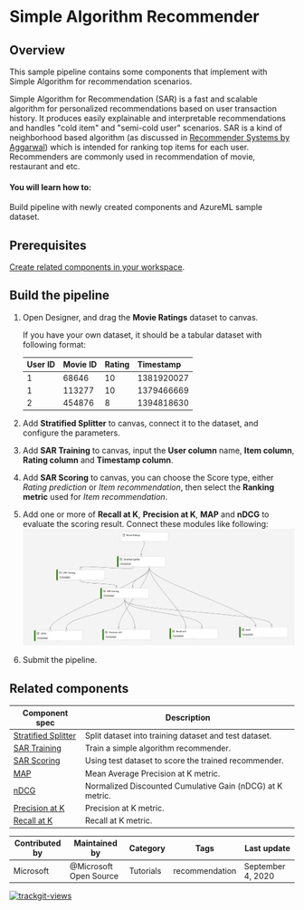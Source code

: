 # Simple Algorithm Recommender 

## Overview

This sample pipeline contains some components that implement with Simple Algorithm for recommendation scenarios.

Simple Algorithm for Recommendation (SAR) is a fast and scalable algorithm for personalized recommendations based on user transaction history. It produces easily explainable and interpretable recommendations and handles "cold item" and "semi-cold user" scenarios. SAR is a kind of neighborhood based algorithm (as discussed in [Recommender Systems by Aggarwal](https://dl.acm.org/doi/book/10.5555/2931100)) which is intended for ranking top items for each user. Recommenders are commonly used in recommendation of movie, restaurant and etc.

#### You will learn how to:

Build pipeline with newly created components and AzureML sample dataset.

## Prerequisites

[Create related components in your workspace](.../tutorial/tutorial1-use-existing-components.md).

## Build the pipeline

1. Open Designer, and drag the **Movie Ratings** dataset to canvas.

   If you have your own dataset, it should be a tabular dataset with following format:

   | User ID | Movie ID | Rating | Timestamp |
   | ---     | ---      | ---    | ---       |
   | 1 | 68646 | 10 | 1381920027|  
   | 1 | 113277 | 10| 1379466669| 
   | 2 | 454876 | 8 | 1394818630| 

1. Add **Stratified Splitter** to canvas, connect it to the dataset, and configure the parameters.

1. Add **SAR Training** to canvas, input the **User column** name, **Item column**, **Rating column** and **Timestamp column**.

1. Add **SAR Scoring** to canvas, you can choose the Score type, either *Rating prediction* or *Item recommendation*, then select the **Ranking metric** used for *Item recommendation*.

1. Add one or more of **Recall at K**, **Precision at K**, **MAP** and **nDCG** to evaluate the scoring result. Connect these modules like following:
![](./sar-pipeline.png)

1. Submit the pipeline.

## Related components
| Component spec               | Description                                                  |
| --- |--- |
[Stratified Splitter](https://github.com/microsoft/recommenders/blob/staging/reco_utils/azureml/azureml_designer_modules/module_specs/stratified_splitter.yaml)| Split dataset into training dataset and test dataset. |
| [SAR Training](https://github.com/microsoft/recommenders/blob/staging/reco_utils/azureml/azureml_designer_modules/module_specs/sar_train.yaml)| Train a simple algorithm recommender. |
| [SAR Scoring](https://github.com/microsoft/recommenders/blob/staging/reco_utils/azureml/azureml_designer_modules/module_specs/sar_score.yaml)| Using test dataset to score the trained recommender.|
| [MAP](https://github.com/microsoft/recommenders/blob/staging/reco_utils/azureml/azureml_designer_modules/module_specs/map.yaml)| Mean Average Precision at K metric. |
| [nDCG](https://github.com/microsoft/recommenders/blob/staging/reco_utils/azureml/azureml_designer_modules/module_specs/ndcg.yaml)| Normalized Discounted Cumulative Gain (nDCG) at K metric.|
| [Precision at K](https://github.com/microsoft/recommenders/blob/staging/reco_utils/azureml/azureml_designer_modules/module_specs/precision_at_k.yaml)| Precision at K metric. |
| [Recall at K](https://github.com/microsoft/recommenders/blob/staging/reco_utils/azureml/azureml_designer_modules/module_specs/recall_at_k.yaml)| Recall at K metric. |


| Contributed by | Maintained by | Category | Tags | Last update | 
|---|---|---|---|---|
| Microsoft | @Microsoft Open Source | Tutorials |recommendation| September 4, 2020 |

<a href="https://trackgit.com">
<img src="https://us-central1-trackgit-analytics.cloudfunctions.net/token/ping/kj16b0uicksts53g2buk" alt="trackgit-views" />
</a>